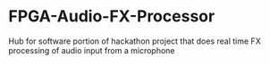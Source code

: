 # FPGA-Audio-FX-Processor
Hub for software portion of hackathon project that does real time FX processing of audio input from a microphone
